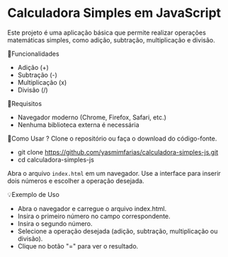 #   Calculadora Simples em JavaScript

Este projeto é uma aplicação básica que permite realizar operações matemáticas simples, como adição, subtração, multiplicação e divisão.

📌Funcionalidades
- Adição (+)
- Subtração (-)
- Multiplicação (x)
- Divisão (/)

🔎Requisitos 
- Navegador moderno (Chrome, Firefox, Safari, etc.)
- Nenhuma biblioteca externa é necessária

🧐Como Usar ?
Clone o repositório ou faça o download do código-fonte.
- git clone https://github.com/yasmimfarias/calculadora-simples-js.git
- cd calculadora-simples-js

Abra o arquivo `index.html` em um navegador.
Use a interface para inserir dois números e escolher a operação desejada.

💡Exemplo de Uso
- Abra o navegador e carregue o arquivo index.html.
- Insira o primeiro número no campo correspondente.
- Insira o segundo número.
- Selecione a operação desejada (adição, subtração, multiplicação ou divisão).
- Clique no botão "=" para ver o resultado.
